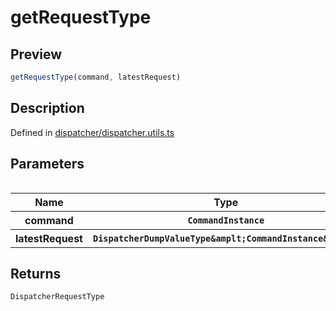 
      
# getRequestType

<div class="api-docs__section" data-reactroot="">

## Preview

</div><div class="api-docs__preview fn" data-reactroot="">

```ts
getRequestType(command, latestRequest)
```

</div><div class="api-docs__section" data-reactroot="">

## Description

</div><div class="api-docs__description" data-reactroot=""><span class="api-docs__do-not-parse">



</span></div><div class="api-docs__definition" data-reactroot="">

Defined in [dispatcher/dispatcher.utils.ts](https://github.com/BetterTyped/hyper-fetch/blob/089b54eb/packages/core/src/dispatcher/dispatcher.utils.ts#L33)

</div><div class="api-docs__section" data-reactroot="">

## Parameters

</div><div class="api-docs__parameters" data-reactroot=""><table>

<table><thead><tr><th>Name</th><th>Type</th><th>Description</th></tr></thead><tbody><tr><th>command</th><th><code><span class="api-type__type ">CommandInstance</span></code></th><th><div class="api-docs__description"><span class="api-docs__do-not-parse">



</span></div></th></tr><tr><th>latestRequest</th><th><code><span class="api-type__type ">DispatcherDumpValueType</span><span class="api-type__symbol">&amplt;</span><span class="api-type__type ">CommandInstance</span><span class="api-type__symbol">&ampgt;</span></code></th><th><div class="api-docs__description"><span class="api-docs__do-not-parse">



</span></div></th></tr></tbody></table>

</table></div><div class="api-docs__section" data-reactroot="">

## Returns

</div><div class="api-docs__returns" data-reactroot="">

```ts
DispatcherRequestType
```

</div>